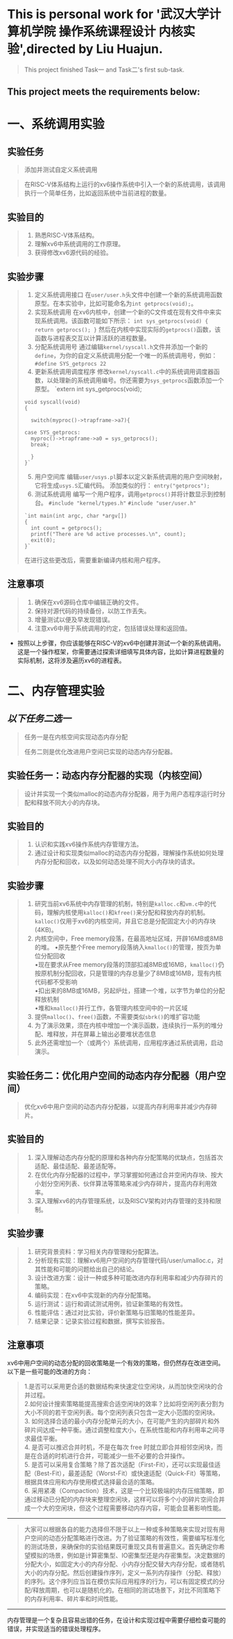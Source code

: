 # This is personal work for '武汉大学计算机学院 操作系统课程设计 内核实验',directed by Liu Huajun. #
> This project finished Task一 and Task二's first sub-task.

## This project meets the requirements below: ##

# 一、系统调用实验 #
## 实验任务 ##
> 添加并测试自定义系统调用
    
> 在RISC-V体系结构上运行的xv6操作系统中引入一个新的系统调用，该调用执行一个简单任务，比如返回系统中当前进程的数量。
## 实验目的 ##
> 1.	熟悉RISC-V体系结构。
> 2.	理解xv6中系统调用的工作原理。
> 3.	获得修改xv6源代码的经验。
## 实验步骤 ##

> 1.	定义系统调用接口
>     在`user/user.h`头文件中创建一个新的系统调用函数原型。在本实验中，比如可能命名为`int getprocs(void);`。
> 2.	实现系统调用
>     在xv6内核中，创建一个新的C文件或在现有文件中来实现系统调用。该函数可能如下所示：
>     `int sys_getprocs(void)
>     {
>      		 return getprocs();
>     }`
>     然后在内核中实现实际的`getprocs()`函数，该函数与进程表交互以计算活跃的进程数量。
> 3.	分配系统调用号
>     通过编辑`kernel/syscall.h`文件并添加一个新的`define`，为你的自定义系统调用分配一个唯一的系统调用号，例如：
>     `#define SYS_getprocs 22`
> 4.	更新系统调用调度程序
>     修改`kernel/syscall.c`中的系统调用调度器函数，以处理新的系统调用编号。你还需要为`sys_getprocs`函数添加一个原型。
>     `extern int sys_getprocs(void);
>     
>     void syscall(void)
>     {
>       
>       switch(myproc()->trapframe->a7){
>     
>     case SYS_getprocs:
>       myproc()->trapframe->a0 = sys_getprocs();
>       break;
>     
>       }
>     }`
> 5.	用户空间库
>     编辑`user/usys.pl`脚本以定义新系统调用的用户空间映射，它将生成`usys.S`汇编代码。
>     添加类似的行：
>     `entry("getprocs");`
> 6.	测试系统调用
>     编写一个用户程序，调用`getprocs()`并将计数显示到控制台。
>     `#include "kernel/types.h"`
>     `#include "user/user.h"`
> 
>     `int main(int argc, char *argv[])
>     {
>       int count = getprocs();
>       printf("There are %d active processes.\n", count);
>       exit(0);
>     }`
> 在进行这些更改后，需要重新编译内核和用户程序。
## 注意事项 ##
> 1.	确保在xv6源码仓库中编辑正确的文件。
> 2.	保持对源代码的持续备份，以防工作丢失。
> 3.	增量测试以便及早发现错误。
> 4.	注意xv6中用于系统调用的约定，包括错误处理和返回值。
  
- 按照以上步骤，你应该能够在RISC-V的xv6中创建并测试一个新的系统调用。这是一个操作框架，你需要通过探索详细填写具体内容，比如计算进程数量的实际机制，这将涉及遍历xv6的进程表。

# 二、内存管理实验 #
## *以下任务二选一* ##
> 任务一是在内核空间实现动态内存分配
> 
> 任务二则是优化改进用户空间已实现的动态内存分配器。
## 实验任务一：动态内存分配器的实现（内核空间） ##
> 设计并实现一个类似malloc的动态内存分配器，用于为用户态程序运行时分配和释放不同大小的内存块。
## 实验目的 ##
> 1.	认识和实践xv6操作系统内存管理方法。
> 2.	通过设计和实现类似malloc的动态内存分配器，理解操作系统如何处理内存分配和回收，以及如何动态处理不同大小内存块的请求。
## 实验步骤 ##
> 1.	研究当前xv6系统中内存管理的机制，特别是`kalloc.c`和`vm.c`中的代码，理解内核使用`kalloc()`和`kfree()`来分配和释放内存的机制。`kalloc()`仅用于xv6的内核空间，并且它总是分配固定大小的内存块(4KB)。
> 2.	内核空间中，Free memory段落，在最高地址区域，开辟16MB或8MB的堆。
•原先整个Free memory段落纳入`kmalloc()`的管理，按页为单位分配回收<br>
•现在要求从Free memory段落的顶部扣减8MB或16MB，`kmalloc()`仍按原机制分配回收，只是管理的内存总量少了8MB或16MB，现有内核代码都不受影响<br>
•扣出来的8MB或16MB，另起炉灶，搭建一个堆，以字节为单位的分配释放机制<br>
•堆和`kmalloc()`并行工作，各管理内核空间中的一片区域<br>
> 3.	提供`malloc()`、`free()`函数，不需要类似`sbrk()`的堆扩容功能
> 4.	为了演示效果，须在内核中增加一个演示函数，连续执行一系列的堆分配、堆释放，并在屏幕上输出必要堆状态信息
> 5.	此外还需增加一个（或两个）系统调用，应用程序通过系统调用，启动演示。

## 实验任务二：优化用户空间的动态内存分配器（用户空间） ##
> 优化xv6中用户空间的动态内存分配器，以提高内存利用率并减少内存碎片。
 
## 实验目的 ##
> 1.	深入理解动态内存分配的原理和各种内存分配策略的优缺点，包括首次适配、最佳适配、最差适配等。
> 2.	在优化内存分配器的过程中，学习掌握如何通过合并空闲内存块、按大小划分空闲列表、伙伴算法等策略来减少内存碎片，提高内存利用效率。
> 3.	深入理解xv6的内存管理系统，以及RISCV架构对内存管理的支持和限制。
>  
## 实验步骤 ##
 
> 1.	研究背景资料：学习相关内存管理和分配算法。
> 2.	分析现有实现：理解xv6用户空间的内存管理代码/user/umalloc.c，对其性能和可能的问题给出自己的结论。
> 3.	设计改进方案：设计一种或多种可能改进内存利用率和减少内存碎片的策略。
> 4.	编码实现：在xv6中实现新的内存分配策略。
> 5.	运行测试：运行和调试测试用例，验证新策略的有效性。
> 6.	性能评估：通过对比实验，评价新策略与旧策略的性能差异。
> 7.	结果记录：记录实验过程和数据，撰写实验报告。
>  
## 注意事项 ##
xv6中用户空间的动态分配的回收策略是一个有效的策略，但仍然存在改进空间。以下是一些可能的改进的方向：  
> 1.是否可以采用更合适的数据结构来快速定位空闲块，从而加快空闲块的合并过程。  
> 2.如何设计搜索策略能提高搜索合适空闲块的效率？比如将空闲列表分割为大小不同的若干空闲列表。每个空闲列表只包含一定大小范围的空闲块。  
> 3.	如何选择合适的最小内存分配单元的大小，在可能产生的内部碎片和外碎片间达成一种平衡。通过调整粒度大小，在系统性能和内存利用率之间寻求最佳平衡。  
> 4.	是否可以推迟合并时机，不是在每次 free 时就立即合并相邻空闲块，而是在合适的时机进行合并，可能减少一些不必要的合并操作。  
> 5.	是否可以采用复合策略？除了首次适配（First-Fit），还可以实现最佳适配（Best-Fit），最差适配（Worst-Fit）或快速适配（Quick-Fit）等策略，根据具体应用和内存使用模式选择最合适的策略。  
> 6.	采用紧凑（Compaction）技术，这是一个比较极端的内存压缩策略，即通过移动已分配的内存块来整理空闲块，这样可以将多个小的碎片空间合并成一个大的空闲块，但这个过程需要移动内存内容，可能会显著影响性能。  

----------

> 大家可以根据各自的能力选择但不限于以上一种或多种策略来实现对现有用户空间的动态分配策略进行改进。为了验证策略的有效性，需要编写标准化的测试场景，来确保你的实验结果既可重现又具有普遍意义。首先确定你希望模拟的场景，例如是计算密集型、IO密集型还是内存密集型。决定数据的分配大小，如固定大小的内存分配、小内存分配交替大内存分配，或者随机大小的内存分配。然后创建操作序列，定义一系列内存操作（分配、释放）的序列。这个序列应当旨在模仿实际应用程序的行为，可以有固定模式的分配/释放周期，也可以是随机化的。在相同的测试场景下，对比不同策略下的内存利用率、碎片率和时间性能。
 

----------

内存管理是一个复杂且容易出错的任务，在设计和实现过程中需要仔细检查可能的错误，并实现适当的错误处理程序。

